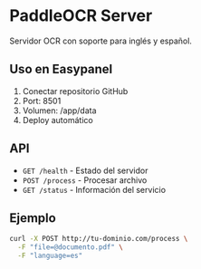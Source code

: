 # PaddleOCR Server

Servidor OCR con soporte para inglés y español.

## Uso en Easypanel

1. Conectar repositorio GitHub
2. Port: 8501
3. Volumen: /app/data
4. Deploy automático

## API

- `GET /health` - Estado del servidor
- `POST /process` - Procesar archivo
- `GET /status` - Información del servicio

## Ejemplo

```bash
curl -X POST http://tu-dominio.com/process \
  -F "file=@documento.pdf" \
  -F "language=es"
